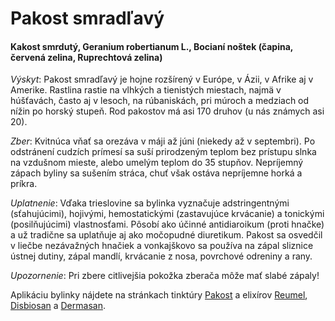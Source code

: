 Pakost smradľavý
================

#### Kakost smrdutý, Geranium robertianum L., Bocianí noštek (čapina, červená zelina, Ruprechtová zelina)

*Výskyt*: Pakost smradľavý je hojne rozšírený v Európe, v Ázii, v Afrike aj v
Amerike. Rastlina rastie na vlhkých a tienistých miestach, najmä v húšťavách,
často aj v lesoch, na rúbaniskách, pri múroch a medziach od nížin po horský
stupeň. Rod pakostov má asi 170 druhov (u nás známych asi 20).

*Zber*: Kvitnúca vňať sa orezáva v máji až júni (niekedy až v septembri). Po
odstránení cudzích prímesí sa suší prirodzeným teplom bez prístupu slnka na
vzdušnom mieste, alebo umelým teplom do 35 stupňov. Nepríjemný zápach byliny sa
sušením stráca, chuť však ostáva nepríjemne horká a príkra.

*Uplatnenie*: Vďaka trieslovine sa bylinka vyznačuje adstringentnými
(sťahujúcimi), hojivými, hemostatickými (zastavujúce krvácanie) a tonickými
(posilňujúcimi) vlastnosťami. Pôsobí ako účinné antidiaroikum (proti hnačke) a
už tradične sa uplatňuje aj ako močopudné diuretikum. Pakost sa osvedčil v
liečbe nezávažných hnačiek a vonkajškovo sa používa na zápal sliznice ústnej
dutiny, zápal mandlí, krvácanie z nosa, povrchové odreniny a rany.

*Upozornenie*: Pri zbere citlivejšia pokožka zberača môže mať slabé zápaly!

Aplikáciu bylinky nájdete na stránkach tinktúry
[Pakost](../tinktury/pakost) a elixírov
[Reumel](../elixiry/reumel), [Disbiosan](../elixiry/disbiosan) a
[Dermasan](../elixiry/dermasan).

